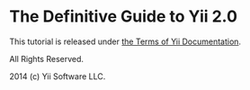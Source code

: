 The Definitive Guide to Yii 2.0
===============================

This tutorial is released under [the Terms of Yii Documentation](http://www.yiiframework.com/doc/terms/).

All Rights Reserved.

2014 (c) Yii Software LLC.
